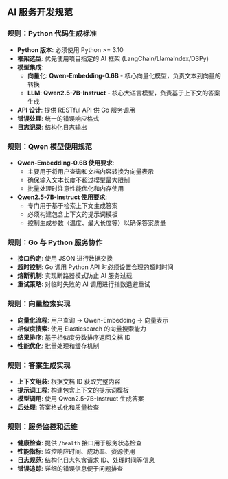 ## AI 服务开发规范

### 规则：Python 代码生成标准

- **Python 版本**: 必须使用 Python >= 3.10
- **框架选型**: 优先使用项目指定的 AI 框架 (LangChain/LlamaIndex/DSPy)
- **模型集成**:
  - **向量化**: **Qwen-Embedding-0.6B** - 核心向量化模型，负责文本到向量的转换
  - **LLM**: **Qwen2.5-7B-Instruct** - 核心大语言模型，负责基于上下文的答案生成
- **API 设计**: 提供 RESTful API 供 Go 服务调用
- **错误处理**: 统一的错误响应格式
- **日志记录**: 结构化日志输出

### 规则：Qwen 模型使用规范

- **Qwen-Embedding-0.6B 使用要求**:
  - 主要用于将用户查询和文档内容转换为向量表示
  - 确保输入文本长度不超过模型最大限制
  - 批量处理时注意性能优化和内存使用
- **Qwen2.5-7B-Instruct 使用要求**:
  - 专门用于基于检索上下文生成答案
  - 必须构建包含上下文的提示词模板
  - 控制生成参数（温度、最大长度等）以确保答案质量

### 规则：Go 与 Python 服务协作

- **接口约定**: 使用 JSON 进行数据交换
- **超时控制**: Go 调用 Python API 时必须设置合理的超时时间
- **熔断机制**: 实现断路器模式防止 AI 服务过载
- **重试策略**: 对临时失败的 AI 调用进行指数退避重试

### 规则：向量检索实现

- **向量化流程**: 用户查询 → Qwen-Embedding → 向量表示
- **相似度搜索**: 使用 Elasticsearch 的向量搜索能力
- **结果排序**: 基于相似度分数排序返回文档 ID
- **性能优化**: 批量处理和缓存机制

### 规则：答案生成实现

- **上下文组装**: 根据文档 ID 获取完整内容
- **提示词工程**: 构建包含上下文的提示词模板
- **模型调用**: 使用 Qwen2.5-7B-Instruct 生成答案
- **后处理**: 答案格式化和质量检查

### 规则：服务监控和运维

- **健康检查**: 提供 `/health` 接口用于服务状态检查
- **性能指标**: 监控响应时间、成功率、资源使用
- **日志规范**: 结构化日志包含请求 ID、处理时间等信息
- **错误追踪**: 详细的错误信息便于问题排查